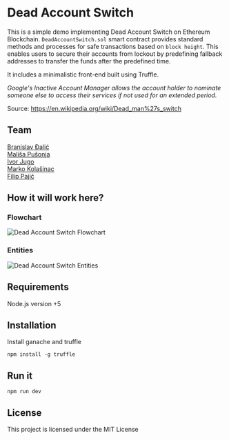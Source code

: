 # Dead Account Switch

This is a simple demo implementing Dead Account Switch on Ethereum Blockchain.
```DeadAccountSwitch.sol``` smart contract provides standard methods and processes for safe transactions based on `block height`. This enables users to secure their accounts from lockout by predefining fallback addresses to transfer the funds after the predefined time.

It includes a minimalistic front-end built using Truffle.

*Google's Inactive Account Manager allows the account holder to nominate someone else to access their services if not used for an extended period.*

Source: https://en.wikipedia.org/wiki/Dead_man%27s_switch
## Team
[Branislav Đalić](https://github.com/Omodaka9375) \
[Mališa Pušonja](https://github.com/horohronos) \
[Ivor Jugo](https://github.com/ivorrr) \
[Marko Kolašinac](https://github.com/SefSmrka) \
[Filip Pajić](https://github.com/pajicf)

## How it will work here?

### Flowchart

![Dead Account Switch Flowchart](flowchart.png)

### Entities

![Dead Account Switch Entities](das.png)
## Requirements

Node.js version +5

## Installation

Install ganache and truffle
```
npm install -g truffle
```
## Run it

```
npm run dev
```

## License

This project is licensed under the MIT License

